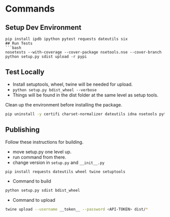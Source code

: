 # Commands 

## Setup Dev Environment 

```
pip install ipdb ipython pytest requests dateutils six
## Run Tests 
```bash
nosetests --with-coverage --cover-package nsetools.nse --cover-branch
python setup.py sdist upload -r pypi
```

## Test Locally 

* Install setuptools, wheel, twine will be needed for upload.
* `python setup.py bdist_wheel --verbose`
* Things will be found in the dist folder at the same level as setup tools.

Clean up the environment before installing the package.

```bash
pip uninstall -y certifi charset-normalizer dateutils idna nsetools python-dateutil pytz requests six urllib3
```

## Publishing
Follow these instructions for building.

* move setup.py one level up.
* run command from there.
* change version in `setup.py` and `__init__.py`

```bash
pip install requests dateutils wheel twine setuptools
```

* Command to build 

```bash
python setup.py sdist bdist_wheel
```
* Command to upload

```bash
twine upload --username __token__ --password <API-TOKEN> dist/*
```
